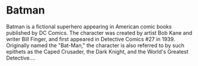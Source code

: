 # Batman

Batman is a fictional superhero appearing in American comic books published by DC Comics. The character was created by artist Bob Kane and writer Bill Finger, and first appeared in Detective Comics #27 in 1939. Originally named the "Bat-Man," the character is also referred to by such epithets as the Caped Crusader, the Dark Knight, and the World's Greatest Detective....


